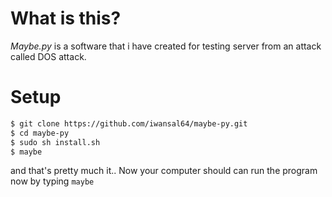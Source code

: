 # What is this?
_Maybe.py_ is a software that i have created for testing server from an attack called DOS attack.

# Setup
```sh
$ git clone https://github.com/iwansal64/maybe-py.git
$ cd maybe-py
$ sudo sh install.sh
$ maybe
```
and that's pretty much it..
Now your computer should can run the program now by typing `maybe`

